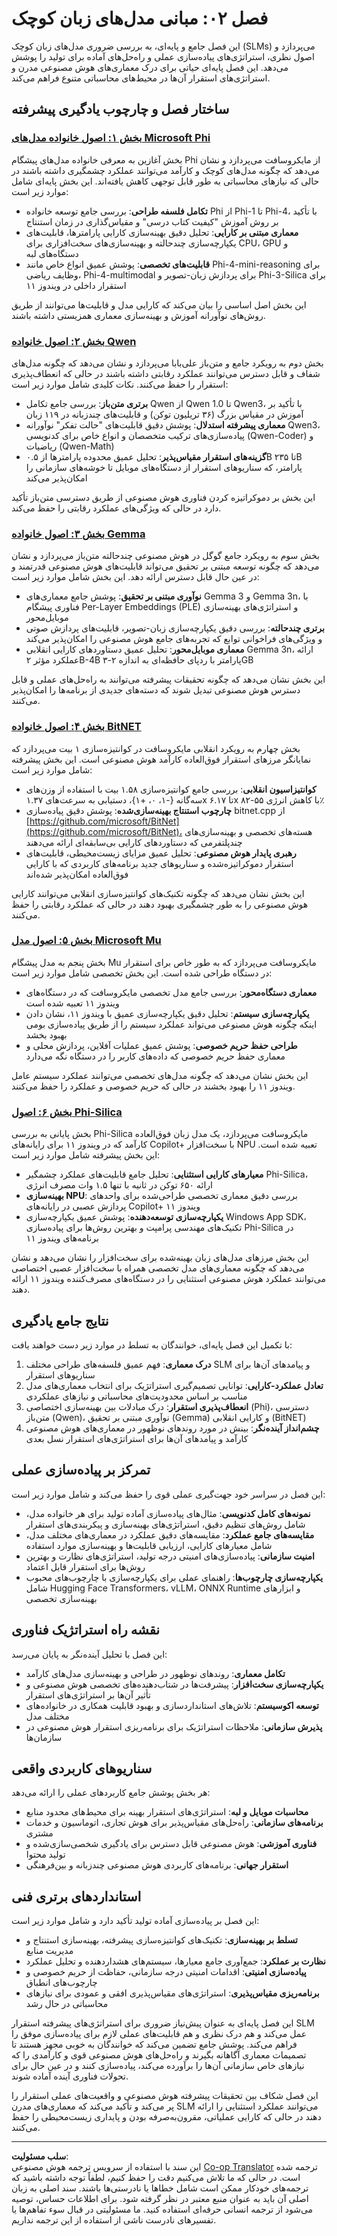 <!--
CO_OP_TRANSLATOR_METADATA:
{
  "original_hash": "7c65ab2fd757b5fce2f114a3118d05da",
  "translation_date": "2025-09-17T14:25:12+00:00",
  "source_file": "Module02/README.md",
  "language_code": "fa"
}
-->
# فصل ۰۲: مبانی مدل‌های زبان کوچک

این فصل جامع و پایه‌ای، به بررسی ضروری مدل‌های زبان کوچک (SLMs) می‌پردازد و اصول نظری، استراتژی‌های پیاده‌سازی عملی و راه‌حل‌های آماده برای تولید را پوشش می‌دهد. این فصل پایه‌ای حیاتی برای درک معماری‌های هوش مصنوعی مدرن و استراتژی‌های استقرار آن‌ها در محیط‌های محاسباتی متنوع فراهم می‌کند.

## ساختار فصل و چارچوب یادگیری پیشرفته

### **[بخش ۱: اصول خانواده مدل‌های Microsoft Phi](./01.PhiFamily.md)**
بخش آغازین به معرفی خانواده مدل‌های پیشگام Phi از مایکروسافت می‌پردازد و نشان می‌دهد که چگونه مدل‌های کوچک و کارآمد می‌توانند عملکرد چشمگیری داشته باشند در حالی که نیازهای محاسباتی به طور قابل توجهی کاهش یافته‌اند. این بخش پایه‌ای شامل موارد زیر است:

- **تکامل فلسفه طراحی**: بررسی جامع توسعه خانواده Phi از Phi-1 تا Phi-4، با تأکید بر روش آموزش "کیفیت کتاب درسی" و مقیاس‌گذاری در زمان استنتاج
- **معماری مبتنی بر کارایی**: تحلیل دقیق بهینه‌سازی کارایی پارامترها، قابلیت‌های یکپارچه‌سازی چند‌حالته و بهینه‌سازی‌های سخت‌افزاری برای CPU، GPU و دستگاه‌های لبه
- **قابلیت‌های تخصصی**: پوشش عمیق انواع خاص مانند Phi-4-mini-reasoning برای وظایف ریاضی، Phi-4-multimodal برای پردازش زبان-تصویر و Phi-3-Silica برای استقرار داخلی در ویندوز ۱۱

این بخش اصل اساسی را بیان می‌کند که کارایی مدل و قابلیت‌ها می‌توانند از طریق روش‌های نوآورانه آموزش و بهینه‌سازی معماری همزیستی داشته باشند.

### **[بخش ۲: اصول خانواده Qwen](./02.QwenFamily.md)**
بخش دوم به رویکرد جامع و متن‌باز علی‌بابا می‌پردازد و نشان می‌دهد که چگونه مدل‌های شفاف و قابل دسترس می‌توانند عملکرد رقابتی داشته باشند در حالی که انعطاف‌پذیری استقرار را حفظ می‌کنند. نکات کلیدی شامل موارد زیر است:

- **برتری متن‌باز**: بررسی جامع تکامل Qwen از Qwen 1.0 تا Qwen3، با تأکید بر آموزش در مقیاس بزرگ (۳۶ تریلیون توکن) و قابلیت‌های چندزبانه در ۱۱۹ زبان
- **معماری پیشرفته استدلال**: پوشش دقیق قابلیت‌های "حالت تفکر" نوآورانه Qwen3، پیاده‌سازی‌های ترکیب متخصصان و انواع خاص برای کدنویسی (Qwen-Coder) و ریاضیات (Qwen-Math)
- **گزینه‌های استقرار مقیاس‌پذیر**: تحلیل عمیق محدوده پارامترها از ۰.۵B تا ۲۳۵B پارامتر، که سناریوهای استقرار از دستگاه‌های موبایل تا خوشه‌های سازمانی را امکان‌پذیر می‌کند

این بخش بر دموکراتیزه کردن فناوری هوش مصنوعی از طریق دسترسی متن‌باز تأکید دارد در حالی که ویژگی‌های عملکرد رقابتی را حفظ می‌کند.

### **[بخش ۳: اصول خانواده Gemma](./03.GemmaFamily.md)**
بخش سوم به رویکرد جامع گوگل در هوش مصنوعی چندحالته متن‌باز می‌پردازد و نشان می‌دهد که چگونه توسعه مبتنی بر تحقیق می‌تواند قابلیت‌های هوش مصنوعی قدرتمند و در عین حال قابل دسترس ارائه دهد. این بخش شامل موارد زیر است:

- **نوآوری مبتنی بر تحقیق**: پوشش جامع معماری‌های Gemma 3 و Gemma 3n، با فناوری پیشگام Per-Layer Embeddings (PLE) و استراتژی‌های بهینه‌سازی موبایل‌محور
- **برتری چندحالته**: بررسی دقیق یکپارچه‌سازی زبان-تصویر، قابلیت‌های پردازش صوتی و ویژگی‌های فراخوانی توابع که تجربه‌های جامع هوش مصنوعی را امکان‌پذیر می‌کند
- **معماری موبایل‌محور**: تحلیل عمیق دستاوردهای کارایی انقلابی Gemma 3n، ارائه عملکرد مؤثر ۲B-4B پارامتر با ردپای حافظه‌ای به اندازه ۲-۳GB

این بخش نشان می‌دهد که چگونه تحقیقات پیشرفته می‌توانند به راه‌حل‌های عملی و قابل دسترس هوش مصنوعی تبدیل شوند که دسته‌های جدیدی از برنامه‌ها را امکان‌پذیر می‌کنند.

### **[بخش ۴: اصول خانواده BitNET](./04.BitNETFamily.md)**
بخش چهارم به رویکرد انقلابی مایکروسافت در کوانتیزه‌سازی ۱ بیت می‌پردازد که نمایانگر مرزهای استقرار فوق‌العاده کارآمد هوش مصنوعی است. این بخش پیشرفته شامل موارد زیر است:

- **کوانتیزاسیون انقلابی**: بررسی جامع کوانتیزه‌سازی ۱.۵۸ بیت با استفاده از وزن‌های سه‌گانه {-۱، ۰، +۱}، دستیابی به سرعت‌های ۱.۳۷x تا ۶.۱۷x با کاهش انرژی ۵۵-۸۲٪
- **چارچوب استنتاج بهینه‌سازی‌شده**: پوشش دقیق پیاده‌سازی bitnet.cpp از [https://github.com/microsoft/BitNet](https://github.com/microsoft/BitNet)، هسته‌های تخصصی و بهینه‌سازی‌های چندپلتفرمی که دستاوردهای کارایی بی‌سابقه‌ای ارائه می‌دهند
- **رهبری پایدار هوش مصنوعی**: تحلیل عمیق مزایای زیست‌محیطی، قابلیت‌های استقرار دموکراتیزه‌شده و سناریوهای جدید برنامه‌های کاربردی که با کارایی فوق‌العاده امکان‌پذیر شده‌اند

این بخش نشان می‌دهد که چگونه تکنیک‌های کوانتیزه‌سازی انقلابی می‌توانند کارایی هوش مصنوعی را به طور چشمگیری بهبود دهند در حالی که عملکرد رقابتی را حفظ می‌کنند.

### **[بخش ۵: اصول مدل Microsoft Mu](./05.mumodel.md)**
بخش پنجم به مدل پیشگام Mu مایکروسافت می‌پردازد که به طور خاص برای استقرار در دستگاه طراحی شده است. این بخش تخصصی شامل موارد زیر است:

- **معماری دستگاه‌محور**: بررسی جامع مدل تخصصی مایکروسافت که در دستگاه‌های ویندوز ۱۱ تعبیه شده است
- **یکپارچه‌سازی سیستم**: تحلیل دقیق یکپارچه‌سازی عمیق با ویندوز ۱۱، نشان دادن اینکه چگونه هوش مصنوعی می‌تواند عملکرد سیستم را از طریق پیاده‌سازی بومی بهبود بخشد
- **طراحی حفظ حریم خصوصی**: پوشش عمیق عملیات آفلاین، پردازش محلی و معماری حفظ حریم خصوصی که داده‌های کاربر را در دستگاه نگه می‌دارد

این بخش نشان می‌دهد که چگونه مدل‌های تخصصی می‌توانند عملکرد سیستم عامل ویندوز ۱۱ را بهبود بخشند در حالی که حریم خصوصی و عملکرد را حفظ می‌کنند.

### **[بخش ۶: اصول Phi-Silica](./06.phisilica.md)**
بخش پایانی به بررسی Phi-Silica مایکروسافت می‌پردازد، یک مدل زبان فوق‌العاده کارآمد که در ویندوز ۱۱ برای رایانه‌های Copilot+ با سخت‌افزار NPU تعبیه شده است. این بخش پیشرفته شامل موارد زیر است:

- **معیارهای کارایی استثنایی**: تحلیل جامع قابلیت‌های عملکرد چشمگیر Phi-Silica، ارائه ۶۵۰ توکن در ثانیه با تنها ۱.۵ وات مصرف انرژی
- **بهینه‌سازی NPU**: بررسی دقیق معماری تخصصی طراحی‌شده برای واحدهای پردازش عصبی در رایانه‌های Copilot+ ویندوز ۱۱
- **یکپارچه‌سازی توسعه‌دهنده**: پوشش عمیق یکپارچه‌سازی Windows App SDK، تکنیک‌های مهندسی پرامپت و بهترین روش‌ها برای پیاده‌سازی Phi-Silica در برنامه‌های ویندوز ۱۱

این بخش مرزهای مدل‌های زبان بهینه‌شده برای سخت‌افزار را نشان می‌دهد و نشان می‌دهد که چگونه معماری‌های مدل تخصصی همراه با سخت‌افزار عصبی اختصاصی می‌توانند عملکرد هوش مصنوعی استثنایی را در دستگاه‌های مصرف‌کننده ویندوز ۱۱ ارائه دهند.

## نتایج جامع یادگیری

با تکمیل این فصل پایه‌ای، خوانندگان به تسلط در موارد زیر دست خواهند یافت:

1. **درک معماری**: فهم عمیق فلسفه‌های طراحی مختلف SLM و پیامدهای آن‌ها برای سناریوهای استقرار
2. **تعادل عملکرد-کارایی**: توانایی تصمیم‌گیری استراتژیک برای انتخاب معماری‌های مدل مناسب بر اساس محدودیت‌های محاسباتی و نیازهای عملکردی
3. **انعطاف‌پذیری استقرار**: درک مبادلات بین بهینه‌سازی اختصاصی (Phi)، دسترسی متن‌باز (Qwen)، نوآوری مبتنی بر تحقیق (Gemma) و کارایی انقلابی (BitNET)
4. **چشم‌انداز آینده‌نگر**: بینش در مورد روندهای نوظهور در معماری‌های هوش مصنوعی کارآمد و پیامدهای آن‌ها برای استراتژی‌های استقرار نسل بعدی

## تمرکز بر پیاده‌سازی عملی

این فصل در سراسر خود جهت‌گیری عملی قوی را حفظ می‌کند و شامل موارد زیر است:

- **نمونه‌های کامل کدنویسی**: مثال‌های پیاده‌سازی آماده تولید برای هر خانواده مدل، شامل روش‌های تنظیم دقیق، استراتژی‌های بهینه‌سازی و پیکربندی‌های استقرار
- **مقایسه‌های جامع عملکرد**: مقایسه‌های دقیق عملکرد در معماری‌های مختلف مدل، شامل معیارهای کارایی، ارزیابی قابلیت‌ها و بهینه‌سازی موارد استفاده
- **امنیت سازمانی**: پیاده‌سازی‌های امنیتی درجه تولید، استراتژی‌های نظارت و بهترین روش‌ها برای استقرار قابل اعتماد
- **یکپارچه‌سازی چارچوب‌ها**: راهنمای عملی برای یکپارچه‌سازی با چارچوب‌های محبوب شامل Hugging Face Transformers، vLLM، ONNX Runtime و ابزارهای بهینه‌سازی تخصصی

## نقشه راه استراتژیک فناوری

این فصل با تحلیل آینده‌نگر به پایان می‌رسد:

- **تکامل معماری**: روندهای نوظهور در طراحی و بهینه‌سازی مدل‌های کارآمد
- **یکپارچه‌سازی سخت‌افزار**: پیشرفت‌ها در شتاب‌دهنده‌های تخصصی هوش مصنوعی و تأثیر آن‌ها بر استراتژی‌های استقرار
- **توسعه اکوسیستم**: تلاش‌های استانداردسازی و بهبود قابلیت همکاری در خانواده‌های مختلف مدل
- **پذیرش سازمانی**: ملاحظات استراتژیک برای برنامه‌ریزی استقرار هوش مصنوعی در سازمان‌ها

## سناریوهای کاربردی واقعی

هر بخش پوشش جامع کاربردهای عملی را ارائه می‌دهد:

- **محاسبات موبایل و لبه**: استراتژی‌های استقرار بهینه برای محیط‌های محدود منابع
- **برنامه‌های سازمانی**: راه‌حل‌های مقیاس‌پذیر برای هوش تجاری، اتوماسیون و خدمات مشتری
- **فناوری آموزشی**: هوش مصنوعی قابل دسترس برای یادگیری شخصی‌سازی‌شده و تولید محتوا
- **استقرار جهانی**: برنامه‌های کاربردی هوش مصنوعی چندزبانه و بین‌فرهنگی

## استانداردهای برتری فنی

این فصل بر پیاده‌سازی آماده تولید تأکید دارد و شامل موارد زیر است:

- **تسلط بر بهینه‌سازی**: تکنیک‌های کوانتیزه‌سازی پیشرفته، بهینه‌سازی استنتاج و مدیریت منابع
- **نظارت بر عملکرد**: جمع‌آوری جامع معیارها، سیستم‌های هشداردهنده و تحلیل عملکرد
- **پیاده‌سازی امنیتی**: اقدامات امنیتی درجه سازمانی، حفاظت از حریم خصوصی و چارچوب‌های انطباق
- **برنامه‌ریزی مقیاس‌پذیری**: استراتژی‌های مقیاس‌پذیری افقی و عمودی برای نیازهای محاسباتی در حال رشد

این فصل پایه‌ای به عنوان پیش‌نیاز ضروری برای استراتژی‌های پیشرفته استقرار SLM عمل می‌کند و هم درک نظری و هم قابلیت‌های عملی لازم برای پیاده‌سازی موفق را فراهم می‌کند. پوشش جامع تضمین می‌کند که خوانندگان به خوبی مجهز هستند تا تصمیمات معماری آگاهانه بگیرند و راه‌حل‌های هوش مصنوعی قوی و کارآمدی را که نیازهای خاص سازمانی آن‌ها را برآورده می‌کند، پیاده‌سازی کنند و در عین حال برای تحولات فناوری آینده آماده شوند.

این فصل شکاف بین تحقیقات پیشرفته هوش مصنوعی و واقعیت‌های عملی استقرار را پر می‌کند و تأکید می‌کند که معماری‌های مدرن SLM می‌توانند عملکرد استثنایی را ارائه دهند در حالی که کارایی عملیاتی، مقرون‌به‌صرفه بودن و پایداری زیست‌محیطی را حفظ می‌کنند.

---

**سلب مسئولیت**:  
این سند با استفاده از سرویس ترجمه هوش مصنوعی [Co-op Translator](https://github.com/Azure/co-op-translator) ترجمه شده است. در حالی که ما تلاش می‌کنیم دقت را حفظ کنیم، لطفاً توجه داشته باشید که ترجمه‌های خودکار ممکن است شامل خطاها یا نادرستی‌ها باشند. سند اصلی به زبان اصلی آن باید به عنوان منبع معتبر در نظر گرفته شود. برای اطلاعات حساس، توصیه می‌شود از ترجمه انسانی حرفه‌ای استفاده کنید. ما مسئولیتی در قبال سوء تفاهم‌ها یا تفسیرهای نادرست ناشی از استفاده از این ترجمه نداریم.